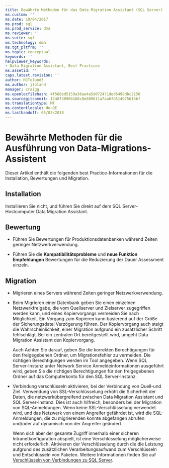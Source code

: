 ```yaml
---
title: Bewährte Methoden für das Data Migration Assistant (SQL Server) | Microsoft Docs
ms.custom: ''
ms.date: 10/04/2017
ms.prod: sql
ms.prod_service: dma
ms.reviewer: ''
ms.suite: sql
ms.technology: dma
ms.tgt_pltfrm: ''
ms.topic: conceptual
keywords: ''
helpviewer_keywords:
- Data Migration Assistant, Best Practices
ms.assetid: ''
caps.latest.revision: ''
author: HJToland3
ms.author: jtoland
manager: craigg
ms.openlocfilehash: 4f568ed5159a36ae4a5d072471ded6498dbc2150
ms.sourcegitcommit: 1740f3090b168c0e809611a7aa6fd514075616bf
ms.translationtype: MT
ms.contentlocale: de-DE
ms.lasthandoff: 05/03/2018
---
```

# <a name="best-practices-for-running-data-migration-assistant"></a>Bewährte Methoden für die Ausführung von Data-Migrations-Assistent
Dieser Artikel enthält die folgenden best Practice-Informationen für die Installation, Bewertungen und Migration.

## <a name="installation"></a>Installation

Installieren Sie nicht, und führen Sie direkt auf dem SQL Server-Hostcomputer Data Migration Assistant.

## <a name="assessment"></a>Bewertung

- Führen Sie Bewertungen für Produktionsdatenbanken während Zeiten geringer Netzwerkverwendung.

- Führen Sie die **Kompatibilitätsprobleme** und **neue Funktion Empfehlungen** Bewertungen für die Reduzierung der Dauer Assessment einzeln.

## <a name="migration"></a>Migration

- Migrieren eines Servers während Zeiten geringer Netzwerkverwendung.

- Beim Migrieren einer Datenbank geben Sie einen einzelnen Netzwerkfreigabe, die vom Quellserver und Zielserver zugegriffen werden kann, und eines Kopiervorgangs vermeiden Sie nach Möglichkeit. Ein Vorgang zum Kopieren kann basierend auf der Größe der Sicherungsdatei Verzögerung führen. Der Kopiervorgang auch steigt die Wahrscheinlichkeit, einer Migration aufgrund ein zusätzlicher Schritt fehlschlägt. Bei ein zentralen Ort bereitgestellt wird, umgeht Data Migration Assistant den Kopiervorgang.
 
    Auch Achten Sie darauf, geben Sie die korrekten Berechtigungen für den freigegebenen Ordner, um Migrationsfehler zu vermeiden. Die richtigen Berechtigungen werden im Tool angegeben. Wenn SQL Server-Instanz unter Network Service Anmeldeinformationen ausgeführt wird, geben Sie die richtigen Berechtigungen für den freigegebenen Ordner auf das Computerkonto für den SQL Server-Instanz.

- Verbindung verschlüsseln aktivieren, bei der Verbindung von Quell-und Ziel. Verwendung von SSL-Verschlüsselung erhöht die Sicherheit der Daten, die netzwerkübergreifend zwischen Data Migration Assistant und SQL Server-Instanz. Dies ist auch hilfreich, besonders bei der Migration von SQL-Anmeldungen. Wenn keine SSL-Verschlüsselung verwendet wird, und das Netzwerk von einem Angreifer gefährdet ist, wird die SQL-Anmeldungen, die zu migrierenden konnte abgefangen abrufen und/oder auf dynamisch von der Angreifer geändert.

    Wenn sich aber der gesamte Zugriff innerhalb einer sicheren Intranetkonfiguration abspielt, ist eine Verschlüsselung möglicherweise nicht erforderlich. Aktivieren der Verschlüsselung durch die die Leistung aufgrund des zusätzlichen Verarbeitungsaufwand zum Verschlüsseln und Entschlüsseln von Paketen. Weitere Informationen finden Sie auf [Verschlüsseln von Verbindungen zu SQL Server](https://go.microsoft.com/fwlink/?linkid=832513).
